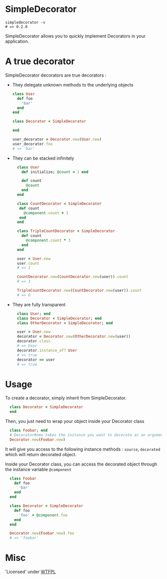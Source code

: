 SimpleDecorator
===============
```
simpledecorator -v
# => 0.2.0
```

SimpleDecorator allows you to quickly implement Decorators in your application.

# A true decorator
SimpleDecorator decorators are true decorators :
* They delegate unknown methods to the underlying objects
  ```ruby
  class User
    def foo
      'bar'
    end
  end

  class Decorator < SimpleDecorator

  end

  user_decorator = Decorator.new(User.new)
  user_decorator.foo
  # => 'bar'
  ```

* They can be stacked infinitely
  ```ruby
    class User
      def initialize; @count = 1 end

      def count
        @count
      end
    end

    class CountDecorator < SimpleDecorator
     def count
       @component.count + 1
     end
    end

    class TripleCountDecorator < SimpleDecorator
      def count
        @component.count * 3
      end
    end

    user = User.new
    user.count
    # => 1

    CountDecorator.new(CountDecorator.new(user)).count
    # => 3

    TripleCountDecorator.new(CountDecorator.new(user)).count
    # => 6
  ```

* They are fully transparent
  ```ruby
    class User; end
    class Decorator < SimpleDecorator; end
    class OtherDecorator < SimpleDecorator; end

    user = User.new
    decorator = Decorator.new(OtherDecorator.new(user))
    decorator.class
    # => User
    decorator.instance_of? User
    # => true
    decorator == user
    # => true
  ```

# Usage
To create a decorator, simply inherit from SimpleDecorator.

```ruby
  class Decorator < SimpleDecorator
  end
```

Then, you just need to wrap your object inside your Decorator class
```ruby
  class Foobar; end
  # Decorator#new takes the instance you want to decorate as an argument
  Decorator.new(Foobar.new)
```

It will give you access to the following instance methods :
 `source`, `decorated` which will return decorated object.

Inside your Decorator class, you can access the decorated object through the instance variable `@component`
```ruby
  class Foobar
    def foo
      'bar'
    end
  end

  class Decorator < SimpleDecorator
    def foo
      'foo' + @component.foo
    end
  end

  Decorator.new(Foobar.new).foo
  # => 'foobar'
```

# Misc
'Licensed' under [WTFPL](http://sam.zoy.org/wtfpl/COPYING)

